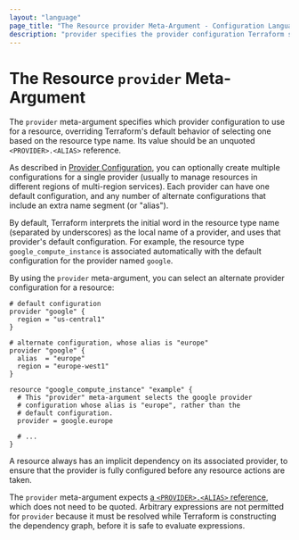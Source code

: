 ```yaml
---
layout: "language"
page_title: "The Resource provider Meta-Argument - Configuration Language"
description: "provider specifies the provider configuration Terraform should use for a resource, overriding Terraform's default behavior."
---
```


# The Resource `provider` Meta-Argument

The `provider` meta-argument specifies which provider configuration to use for a resource,
overriding Terraform's default behavior of selecting one based on the resource
type name. Its value should be an unquoted `<PROVIDER>.<ALIAS>` reference.

As described in [Provider Configuration](/docs/language/providers/configuration.html), you can optionally
create multiple configurations for a single provider (usually to manage
resources in different regions of multi-region services). Each provider can have
one default configuration, and any number of alternate configurations that
include an extra name segment (or "alias").

By default, Terraform interprets the initial word in the resource type name
(separated by underscores) as the local name of a provider, and uses that
provider's default configuration. For example, the resource type
`google_compute_instance` is associated automatically with the default
configuration for the provider named `google`.

By using the `provider` meta-argument, you can select an alternate provider
configuration for a resource:

```hcl
# default configuration
provider "google" {
  region = "us-central1"
}

# alternate configuration, whose alias is "europe"
provider "google" {
  alias  = "europe"
  region = "europe-west1"
}

resource "google_compute_instance" "example" {
  # This "provider" meta-argument selects the google provider
  # configuration whose alias is "europe", rather than the
  # default configuration.
  provider = google.europe

  # ...
}
```

A resource always has an implicit dependency on its associated provider, to
ensure that the provider is fully configured before any resource actions
are taken.

The `provider` meta-argument expects
[a `<PROVIDER>.<ALIAS>` reference](/docs/language/providers/configuration.html#referring-to-alternate-provider-configurations),
which does not need to be quoted. Arbitrary expressions are not permitted for
`provider` because it must be resolved while Terraform is constructing the
dependency graph, before it is safe to evaluate expressions.

